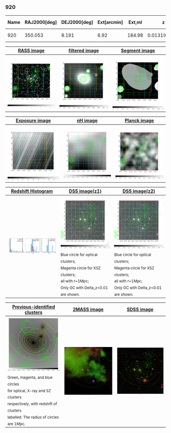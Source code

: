 <div STYLE="page-break-after: always;"></div>

### 920

|Name|RAJ2000[deg]|DEJ2000[deg] |Ext[arcmin]| Ext,ml | z | z_src| C|GC(XSZ,Delta_z<0.01)| GC(OPT,Delta_z<0.01)|GC| R_sig[arcmin] | R500[arcmin] | R500[Mpc]| CRsig[c/s] | CR500[c/s] |L500[1E44 erg/s]|F500[1E-12 erg/s/cm^2]| M500[1E14 Msun]|Tx[keV]|Cnt_sig|Beta|Rc[arcmin]|Comment|Alias|
|---|---|---|---|---|---|------|---|--------|---------|----------|---|---|---|---|---|---|---|---|---|---|---|---|---|---|
|920| 350.053| 8.191| 6.92| 184.98| 0.0131(0.005)| z1, z_opt| S| -| N| N, W| 22.231| 29.513| 0.474| 0.498(0.064)| 0.526(0.067)| 0.026(0.002)| 6.776(0.607)| 0.31(0.01)| 1.04(0.03)| 229.5| 0.653(-0.056+0.077)| 6.372(-1.068+1.323)| -| t345|

|[RASS image](../image/920/920_img.pdf)|[filtered image](../image/920/920_fil.pdf)|[Segment image](../image/920/920_seg.pdf)|
|-------------------|--------------------|-------------------|
| <img src="../image/920/920_img.png" width="300">  | <img src="../image/920/920_fil.png" width="300">   | <img src="../image/920/920_seg.png" width="300">  |

|[Exposure image](../image/920/920_mex.pdf)| [nH image](../image/920/920_nh.pdf)| [Planck image](../image/920/920_p.pdf)|
|-------------------|--------------------|-------------------|
|<img src="../image/920/920_mex.png" width="300">   | <img src="../image/920/920_nh.png" width="300">    | <img src="../image/920/920_p.png" width="300"> |

|[Redshift Histogram](../image/920/920_zg.pdf) | [DSS image(z1)](../image/920/920_dss_z1.pdf)      |  [DSS image(z2)](../image/920/920_dss_z2.pdf)    |
|-------------------|--------------------|-------------------|
|<img src="../image/920/920_zg.png" width="300"> |<img src="../image/920/920_dss_z1.png" width="300"> <sub><br>Blue circle for optical clusters; <br>Magenta circle for XSZ clusters; <br>all with r=1Mpc; <br>Only GC with Delta_z<0.01 are shown. </sub>| <img src="../image/920/920_dss_z2.png" width="300"><sub><br>Blue circle for optical clusters; <br>Magenta circle for XSZ clusters; <br>all with r=1Mpc; <br>Only GC with Delta_z<0.01 are shown. </sub> |

|[Previous-identified clusters](../image/920/920_gc.pdf) | [2MASS image](../image/920/920_2mass.pdf)      |[SDSS image](../image/920/920_sdss.pdf)   |
|-------------------|-------------------|-------------------|
|<img src=../image/920/920_gc.png width="300"> <br><sub>Green, magenta, and blue circles <br>for optical, X-ray and SZ clusters <br>respectively, with redshift of clusters <br>labelled. The radius of circles <br>are 1Mpc.</sub>|<img src="../image/920/920_2mass.png" width="300">  | <img src="../image/920/920_sdss.png" width="300">  |





